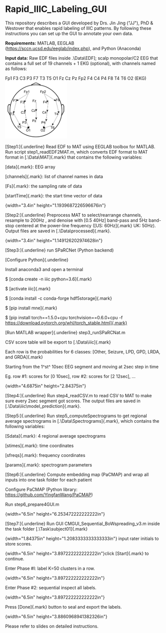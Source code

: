 # Rapid_IIIC_Labeling_GUI

This repository describes a GUI developed by Drs. Jin Jing ("JJ"), PhD & Westover that enables rapid labeling of IIIC patterns. By following these instructions you can set up the GUI to annotate your own data. 

**Requirements:** MATLAB, EEGLAB (https://sccn.ucsd.edu/eeglab/index.php), and Python (Anaconda)

**Input data:** Raw EDF files inside .\Data\EDF\]; scalp monopolar/C2 EEG that contains a full set of 19 channels + 1 EKG (optional), with channels named as follows:

Fp1 F3 C3 P3 F7 T3 T5 O1 Fz Cz Pz Fp2 F4 C4 P4 F8 T4 T6 O2 (EKG)
<img src="readme.fld/image001.png" alt="drawing" width="200"/>


[Step1:]{.underline} Read EDF to MAT using EEGLAB toolbox for MATLAB. Run script step1_readEDF2MAT.m, which converts EDF format to MAT format in [.\Data\MAT\]{.mark} that contains the following variables:

[data]{.mark}: EEG array

[channels]{.mark}: list of channel names in data

[Fs]{.mark}: the sampling rate of data

[startTime]{.mark}: the start time vector of data

{width="3.4in" height="1.1939687226596676in"}

[Step2:]{.underline} Preprocess MAT to select/rearrange channels, resample to 200Hz , and denoise with [0.5 40Hz] band-pass and 5Hz band-stop centered at the power-line frequency ([US: 60Hz]{.mark} UK: 50Hz). Output files are saved in [.\Data\processed\]{.mark}.

{width="3.4in" height="1.149126202974628in"}

[Step3:]{.underline} run SPaRCNet (Python backend)

[Configure Python]{.underline}

Install anaconda3 and open a terminal

$ [conda create -n iiic python=3.6]{.mark}

$ [activate iiic]{.mark}

$ [conda install -c conda-forge hdf5storage]{.mark}

$ [pip install mne]{.mark}

$ [pip install torch==1.5.0+cpu torchvision==0.6.0+cpu -f https://download.pytorch.org/whl/torch_stable.html]{.mark}

[Run MATLAB wrapper]{.underline} step3_runSPaRCNat.m

CSV score table will be export to [.\Data\iiic\]{.mark}

Each row is the probabilities for 6 classes: [Other, Seizure, LPD, GPD, LRDA, and GRDA]{.mark}

Starting from the 1^st^ 10sec EEG segment and moving at 2sec step in time

Eg. row #1: scores for [0 10sec], row #2: scores for [2 12sec], ...

{width="4.6875in" height="2.84375in"}

[Step4:]{.underline} Run step4_readCSV.m to read CSV to MAT to make sure every 2sec segment got scores. The output files are saved in [.\Data\iiic\model_prediction\]{.mark}.

[Step5:]{.underline} Run step5_computeSpectrograms to get regional average spectrograms in [.\Data\Spectrograms\]{.mark}, which contains the following variables:

[Sdata]{.mark}: 4 regional average spectrograms

[stimes]{.mark}: time coordinates

[sfreqs]{.mark}: frequency coordinates

[params]{.mark}: spectrogram parameters

[Step6:]{.underline} Compute embedding map (PaCMAP) and wrap all inputs into one task folder for each patient

Configure PaCMAP (Python library: https://github.com/YingfanWang/PaCMAP)

Run step6_prepare4GUI.m

{width="6.5in" height="6.253472222222222in"}

[Step7:]{.underline} Run GUI CMGUI_Sequential_BoWspreading_v3.m inside the task folder [.\Task\subject01\]{.mark}

{width="1.84375in" height="1.2083333333333333in"} input rater initials to store scores.

{width="6.5in" height="3.897222222222222in"}click [Start]{.mark} to continue.

Enter Phase #I: label K=50 clusters in a row.

{width="6.5in" height="3.897222222222222in"}

Enter Phase #2: sequential inspect all labels.

{width="6.5in" height="3.897222222222222in"}

Press [Done]{.mark} button to seal and export the labels.

{width="6.5in" height="3.8860968941382326in"}

Please refer to slides on detailed instructions.
